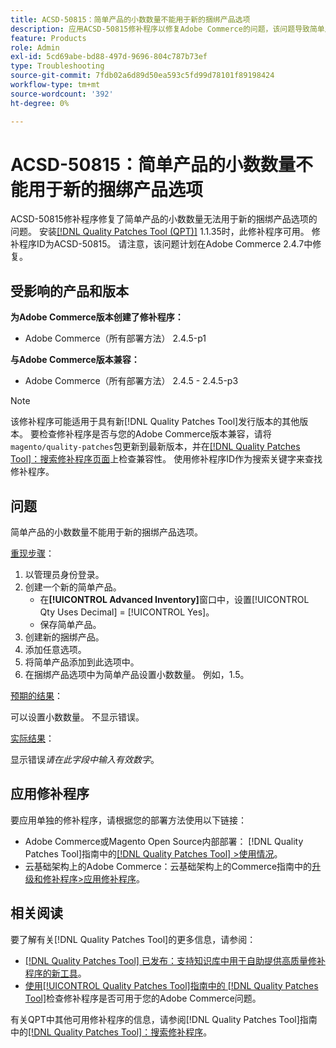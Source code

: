 ```yaml
---
title: ACSD-50815：简单产品的小数数量不能用于新的捆绑产品选项
description: 应用ACSD-50815修补程序以修复Adobe Commerce的问题，该问题导致简单产品的小数数量无法用于新的捆绑产品选项。
feature: Products
role: Admin
exl-id: 5cd69abe-bd88-497d-9696-804c787b73ef
type: Troubleshooting
source-git-commit: 7fdb02a6d89d50ea593c5fd99d78101f89198424
workflow-type: tm+mt
source-wordcount: '392'
ht-degree: 0%

---
```


# ACSD-50815：简单产品的小数数量不能用于新的捆绑产品选项

ACSD-50815修补程序修复了简单产品的小数数量无法用于新的捆绑产品选项的问题。 安装[[!DNL Quality Patches Tool (QPT)]](https://experienceleague.adobe.com/en/docs/commerce-operations/tools/quality-patches-tool/quality-patches-tool-to-self-serve-quality-patches) 1.1.35时，此修补程序可用。 修补程序ID为ACSD-50815。 请注意，该问题计划在Adobe Commerce 2.4.7中修复。

## 受影响的产品和版本

**为Adobe Commerce版本创建了修补程序：**

* Adobe Commerce（所有部署方法） 2.4.5-p1

**与Adobe Commerce版本兼容：**

* Adobe Commerce（所有部署方法） 2.4.5 - 2.4.5-p3

>[!NOTE]
>
>该修补程序可能适用于具有新[!DNL Quality Patches Tool]发行版本的其他版本。 要检查修补程序是否与您的Adobe Commerce版本兼容，请将`magento/quality-patches`包更新到最新版本，并在[[!DNL Quality Patches Tool]：搜索修补程序页面](https://experienceleague.adobe.com/tools/commerce-quality-patches/index.html)上检查兼容性。 使用修补程序ID作为搜索关键字来查找修补程序。

## 问题

简单产品的小数数量不能用于新的捆绑产品选项。

<u>重现步骤</u>：

1. 以管理员身份登录。
1. 创建一个新的简单产品。
   * 在&#x200B;**[!UICONTROL Advanced Inventory]**&#x200B;窗口中，设置[!UICONTROL Qty Uses Decimal] = [!UICONTROL Yes]。
   * 保存简单产品。
1. 创建新的捆绑产品。
1. 添加任意选项。
1. 将简单产品添加到此选项中。
1. 在捆绑产品选项中为简单产品设置小数数量。 例如，1.5。

<u>预期的结果</u>：

可以设置小数数量。 不显示错误。

<u>实际结果</u>：

显示错误&#x200B;*请在此字段中输入有效数字*。

## 应用修补程序

要应用单独的修补程序，请根据您的部署方法使用以下链接：

* Adobe Commerce或Magento Open Source内部部署： [!DNL Quality Patches Tool]指南中的[[!DNL Quality Patches Tool] >使用情况](/help/tools/quality-patches-tool/usage.md)。
* 云基础架构上的Adobe Commerce：云基础架构上的Commerce指南中的[升级和修补程序>应用修补程序](https://experienceleague.adobe.com/docs/commerce-cloud-service/user-guide/develop/upgrade/apply-patches.html)。

## 相关阅读

要了解有关[!DNL Quality Patches Tool]的更多信息，请参阅：

* [[!DNL Quality Patches Tool] 已发布：支持知识库中用于自助提供高质量修补程序的新工具](https://experienceleague.adobe.com/en/docs/commerce-operations/tools/quality-patches-tool/quality-patches-tool-to-self-serve-quality-patches)。
* [使用[!UICONTROL Quality Patches Tool]指南中的 [!DNL Quality Patches Tool]](/help/tools/quality-patches-tool/patches-available-in-qpt/check-patch-for-magento-issue-with-magento-quality-patches.md)检查修补程序是否可用于您的Adobe Commerce问题。


有关QPT中其他可用修补程序的信息，请参阅[!DNL Quality Patches Tool]指南中的[[!DNL Quality Patches Tool]：搜索修补程序](https://experienceleague.adobe.com/tools/commerce-quality-patches/index.html)。
